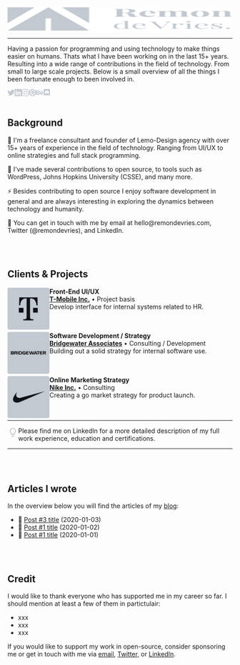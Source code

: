 <img src="https://raw.githubusercontent.com/remondevries/remondevries/master/logo-remondevries.svg" width="100%" height="52">
<hr />
Having a passion for programming and using technology to make things easier on humans. Thats what I have been working on in the last 15+ years. Resulting into a wide range of contributions in the field of technology. From small to large scale projects. Below is a small overview of all the things I been fortunate enough to been involved in.


<p>
  <center>
    <a href="https://www.twitter.com/" rel="nofollow">
      <img align="left" height="16px" width="16px" alt="Twitter" src="https://github.com/remondevries/remondevries/raw/main/logo-twitter.svg?raw=true" style="max-width: 100%;">
    </a>
    <a href="https://www.linkedin.com/" rel="nofollow">
      <img align="left" height="16px" width="16px" alt="LinkedIn" src="https://github.com/remondevries/remondevries/raw/main/logo-linkedin.svg?raw=true" style="max-width: 100%;">
    </a>
    <a href="https://www.instagram.com/" rel="nofollow">
      <img align="left" height="16px" width="16px" alt="Instagram" src="https://github.com/remondevries/remondevries/raw/main/logo-instagram.svg?raw=true" style="max-width: 100%;">
    </a>
    <a href="https://www.dribble.com/" rel="nofollow">
      <img align="left" height="16px" width="16px" alt="Dribble" src="https://github.com/remondevries/remondevries/raw/main/logo-dribble.svg?raw=true" style="max-width: 100%;">
    </a>
    <a href="https://www.behance.com/" rel="nofollow">
      <img align="left" height="16px" width="16px" alt="Behance" src="https://github.com/remondevries/remondevries/raw/main/logo-behance.svg?raw=true" style="max-width: 100%;">
    </a>
    <a href="https://www.discord.com/" rel="nofollow">
      <img align="left" height="16px" width="16px" alt="Discord" src="https://github.com/remondevries/remondevries/raw/main/logo-discord.svg?raw=true" style="max-width: 100%;">
    </a>
  </center>
</p>

<br /><br />
<h2>Background</h2>

<p>🔭 I'm a freelance consultant and founder of Lemo-Design agency with over 15+ years of experience in the field of technology. Ranging from UI/UX to online strategies and full stack programming.</p>
<p>🌱 I've made several contributions to open source, to tools such as WordPress, Johns Hopkins University (CSSE), and many more.</p>
<p>⚡ Besides contributing to open source I enjoy software development in general and are always interesting in exploring the dynamics between technology and humanity.</p>
<p>💬 You can get in touch with me by email at hello@remondevries.com, Twitter (@remondevries), and LinkedIn.</p>

<br /><br />
<h2>Clients & Projects</h2>

<p dir="auto">
  <a href="https://www.t-mobile.com/" rel="nofollow">
    <img align="left" height="94px" width="94px" alt="T-Mobile" src="https://github.com/remondevries/remondevries/raw/main/logo-tmobile.svg?raw=true" style="max-width: 100%;">
  </a>
</p>
<p dir="auto">
  <strong>Front-End UI/UX</strong><br/>
  <a href="https://www.t-mobile.com" rel="nofollow"><strong>T-Mobile Inc.</strong></a> • Project basis<br/>
  Develop interface for internal systems related to HR.<br/><br/><br/>
</p>

<p dir="auto">
  <a href="https://www.bridgewater.com" rel="nofollow">
    <img align="left" height="94px" width="94px" alt="Bridgewater Associates" src="https://github.com/remondevries/remondevries/raw/main/logo-bridgewater.svg" style="max-width: 100%;">
  </a>
</p>
<p dir="auto">
  <strong>Software Development / Strategy</strong> <br>
  <a href="https://www.bridgewater.com" rel="nofollow"><strong>Bridgewater Associates</strong></a> • Consulting / Development<br/>
  Building out a solid strategy for internal software use.<br/><br/><br/>
</p>

<p dir="auto">
  <a href="https://nike.com" rel="nofollow">
    <img align="left" height="94px" width="94px" alt="Nike Inc." src="https://github.com/remondevries/remondevries/raw/main/logo-nike.svg" style="max-width: 100%;">
  </a>
</p>
<p dir="auto">
  <strong>Online Marketing Strategy</strong><br/>
  <a href="https://nike.com" rel="nofollow"><strong>Nike Inc.</strong></a> • Consulting<br/>
  Creating a go market strategy for product launch.<br/><br/><br/>
</p>

<hr />
<img align="left" height="24px" width="24px" alt="Tip:" src="https://github.com/remondevries/remondevries/raw/main/icon-bulp.svg" style="max-width: 100%;">Please find me on LinkedIn for a more detailed description of my full work experience, education and certifications.
<hr />

<br /><br />
<h2>Articles I wrote</h2>
In the overview below you will find the articles of my <a href="https://blog.remondevries.com" rel="nofollow">blog</a>:

<ul>
  <li>
  📄 <a href="https://nike.com" rel="nofollow">Post #3 title</a> (2020-01-03)
  </li>
  <li>
  📄 <a href="https://nike.com" rel="nofollow">Post #1 title</a> (2020-01-02)
  </li>
  <li>
  📄 <a href="https://nike.com" rel="nofollow">Post #1 title</a> (2020-01-01)
  </li>
</ul>

<br /><br />
<h2>Credit</h2>
I would like to thank everyone who has supported me in my career so far. I should mention at least a few of them in partictulair:

<ul>
  <li>xxx</li>
  <li>xxx</li>
  <li>xxx</li>
</ul>

If you would like to support my work in open-source, consider sponsoring me or get in touch with me via <a href="#" rel="nofollow">email</a>, <a href="#" rel="nofollow">Twitter</a>, or <a href="#" rel="nofollow">LinkedIn</a>.
